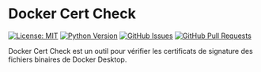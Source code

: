 # Docker Cert Check

[![License: MIT](https://img.shields.io/badge/License-MIT-yellow.svg)](https://opensource.org/licenses/MIT)
[![Python Version](https://img.shields.io/badge/python-3.13-blue.svg)](https://www.python.org/downloads/release/python-3130/)
[![GitHub Issues](https://img.shields.io/github/issues/valorisa/DockerCertCheck.svg)](https://github.com/valorisa/DockerCertCheck/issues)
[![GitHub Pull Requests](https://img.shields.io/github/issues-pr/valorisa/DockerCertCheck.svg)](https://github.com/valorisa/DockerCertCheck/pulls)

Docker Cert Check est un outil pour vérifier les certificats de signature des fichiers binaires de Docker Desktop.

